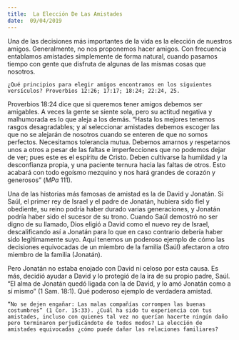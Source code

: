 ```yaml
---
title:  La Elección De Las Amistades
date:  09/04/2019
---
```


Una de las decisiones más importantes de la vida es la elección de nuestros amigos. Generalmente, no nos proponemos hacer amigos. Con frecuencia entablamos amistades simplemente de forma natural, cuando pasamos tiempo con gente que disfruta de algunas de las mismas cosas que nosotros.

`¿Qué principios para elegir amigos encontramos en los siguientes versículos? Proverbios 12:26; 17:17; 18:24; 22:24, 25.`

Proverbios 18:24 dice que si queremos tener amigos debemos ser amigables. A veces la gente se siente sola, pero su actitud negativa y malhumorada es lo que aleja a los demás. “Hasta los mejores tenemos rasgos desagradables; y al seleccionar amistades debemos escoger las que no se alejarán de nosotros cuando se enteren de que no somos perfectos. Necesitamos tolerancia mutua. Debemos amarnos y respetarnos unos a otros a pesar de las faltas e imperfecciones que no podemos dejar de ver; pues este es el espíritu de Cristo. Deben cultivarse la humildad y la desconfianza propia, y una paciente ternura hacia las faltas de otros. Esto acabará con todo egoísmo mezquino y nos hará grandes de corazón y generosos” (_MPa_ 111).

Una de las historias más famosas de amistad es la de David y Jonatán. Si Saúl, el primer rey de Israel y el padre de Jonatán, hubiera sido fiel y obediente, su reino podría haber durado varias generaciones, y Jonatán podría haber sido el sucesor de su trono. Cuando Saúl demostró no ser digno de su llamado, Dios eligió a David como el nuevo rey de Israel, descalificando así a Jonatán para lo que en caso contrario debería haber sido legítimamente suyo. Aquí tenemos un poderoso ejemplo de cómo las decisiones equivocadas de un miembro de la familia (Saúl) afectaron a otro miembro de la familia (Jonatán).

Pero Jonatán no estaba enojado con David ni celoso por esta causa. Es más, decidió ayudar a David y lo protegió de la ira de su propio padre, Saúl. “El alma de Jonatán quedó ligada con la de David, y lo amó Jonatán como a sí mismo” (1 Sam. 18:1). Qué poderoso ejemplo de verdadera amistad.

`“No se dejen engañar: Las malas compañías corrompen las buenas costumbres” (1 Cor. 15:33). ¿Cuál ha sido tu experiencia con tus amistades, incluso con quienes tal vez no querían hacerte ningún daño pero terminaron perjudicándote de todos modos? La elección de amistades equivocadas ¿cómo puede dañar las relaciones familiares?`